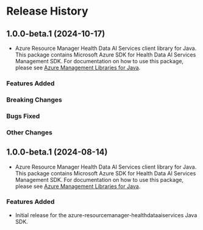 # Release History

## 1.0.0-beta.1 (2024-10-17)

- Azure Resource Manager Health Data AI Services client library for Java. This package contains Microsoft Azure SDK for Health Data AI Services Management SDK. For documentation on how to use this package, please see [Azure Management Libraries for Java](https://aka.ms/azsdk/java/mgmt).

### Features Added

### Breaking Changes

### Bugs Fixed

### Other Changes

## 1.0.0-beta.1 (2024-08-14)

- Azure Resource Manager Health Data AI Services client library for Java. This package contains Microsoft Azure SDK for Health Data AI Services Management SDK. For documentation on how to use this package, please see [Azure Management Libraries for Java](https://aka.ms/azsdk/java/mgmt).

### Features Added

- Initial release for the azure-resourcemanager-healthdataaiservices Java SDK.
